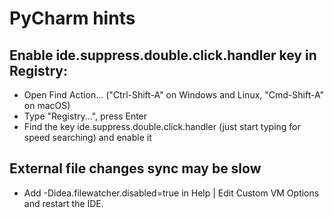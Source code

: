 # PyCharm hints

## Enable ide.suppress.double.click.handler key in Registry:

* Open Find Action... ("Ctrl-Shift-A" on Windows and Linux, "Cmd-Shift-A" on macOS)
* Type "Registry...", press Enter
* Find the key ide.suppress.double.click.handler (just start typing for speed searching) and enable it

## External file changes sync may be slow

* Add -Didea.filewatcher.disabled=true in Help | Edit Custom VM Options and restart the IDE.
